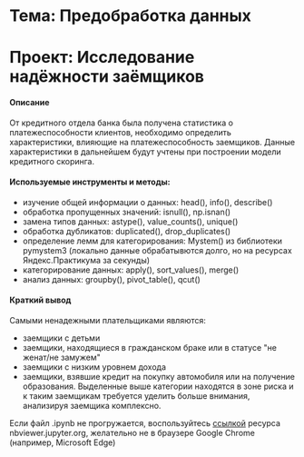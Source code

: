 # Тема: Предобработка данных
# Проект: Исследование надёжности заёмщиков
#### Описание 
От кредитного отдела банка была получена статистика о платежеспособности клиентов, необходимо определить характеристики, влияющие на платежеспособность заемщиков. Данные характеристики в дальнейшем будут учтены при построении модели кредитного скоринга. 

#### Используемые инструменты и методы:
* изучение общей информации о данных: head(), info(), describe()
* обработка пропущенных значений: isnull(), np.isnan()
* замена типов данных: astype(), value_counts(), unique()
* обработка дубликатов: duplicated(), drop_duplicates()
* определение лемм для категорирования: Mystem() из библиотеки pymystem3 (локально данные обрабатывются долго, но на ресурсах Яндекс.Практикума за секунды)
* категорирование данных: apply(), sort_values(), merge()
* анализ данных: groupby(), pivot_table(), qcut()

#### Краткий вывод
Самыми ненадежными плательщиками являются:
- заемщики с детьми
- заемщики, находящиеся в гражданском браке или в статусе "не женат/не замужем"
- заемщики с низким уровнем дохода
- заемщики, взявшие кредит на покупку автомобиля или на получение образования.
Выделенные выше категории находятся в зоне риска и к таким заемщикам требуется уделить больше внимания, анализируя заемщика комплексно. 

Если файл .ipynb не прогружается, воспользуйтесь [ссылкой](https://nbviewer.jupyter.org/github/Slepneva/Yandex_Prakticum/blob/main/1.%20%D0%9F%D1%80%D0%B5%D0%B4%D0%BE%D0%B1%D1%80%D0%B0%D0%B1%D0%BE%D1%82%D0%BA%D0%B0%20%D0%B4%D0%B0%D0%BD%D0%BD%D1%8B%D1%85/%D0%98%D1%81%D1%81%D0%BB%D0%B5%D0%B4%D0%BE%D0%B2%D0%B0%D0%BD%D0%B8%D0%B5%20%D0%BD%D0%B0%D0%B4%D1%91%D0%B6%D0%BD%D0%BE%D1%81%D1%82%D0%B8%20%D0%B7%D0%B0%D1%91%D0%BC%D1%89%D0%B8%D0%BA%D0%BE%D0%B2.ipynb) ресурса nbviewer.jupyter.org, желательно не в браузере Google Chrome (например, Microsoft Edge)